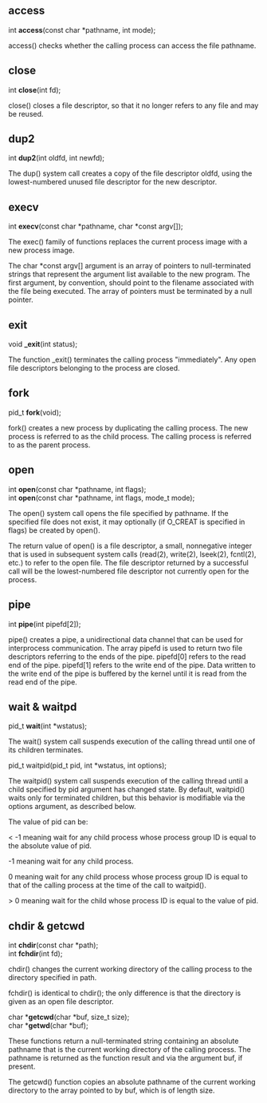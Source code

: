 ## access
int **access**(const char *pathname, int mode);

access() checks whether the calling process can access the file pathname.

## close
int **close**(int fd);

close() closes a file descriptor, so that it no longer refers to any file and may be reused.

## dup2
int **dup2**(int oldfd, int newfd);

The dup() system call creates a copy of the file descriptor oldfd, using the lowest-numbered unused file descriptor for the new descriptor.

## execv
int **execv**(const char *pathname, char *const argv[]);

The exec() family of functions replaces the current process image with a new process image.

The char *const argv[] argument is an array of pointers to null-terminated strings that represent the argument list available to the new program.  The first argument, by convention, should point to the filename associated with the file being executed.  The array of pointers must be terminated by a null pointer.

## exit
void **_exit**(int status);

The function _exit() terminates the calling process "immediately". Any open file descriptors belonging to the process are closed.

## fork
pid_t **fork**(void);

fork() creates a new process by duplicating the calling process.  The new process is referred to as the child process.  The calling process is referred to as the parent process.

## open
int **open**(const char *pathname, int flags);  
int **open**(const char *pathname, int flags, mode_t mode);

The open() system call opens the file specified by pathname.  If the specified file does not exist, it may optionally (if O_CREAT is specified in flags) be created by open().  

The return value of open() is a file descriptor, a small, nonnegative integer that is used in subsequent system calls (read(2), write(2), lseek(2), fcntl(2), etc.) to refer to the open file. The file descriptor returned by a successful call will be the lowest-numbered file descriptor not currently open for the process.

## pipe
int **pipe**(int pipefd\[2\]);

pipe() creates a pipe, a unidirectional data channel that can be used for interprocess communication. The array pipefd is used to return two file descriptors referring to the ends of the pipe. pipefd\[0\] refers to  the
read end of the pipe. pipefd\[1\] refers to the write end of the pipe. Data written to the write end of the pipe is buffered by the kernel until it is read from the read end of  the pipe.

## wait & waitpd
pid_t **wait**(int *wstatus);

The wait() system call suspends execution of the calling thread until one of its children  terminates.

pid_t waitpid(pid_t pid, int *wstatus, int options);

The waitpid() system call suspends execution of the calling thread until a child specified by pid argument has changed state.  By default, waitpid() waits only for terminated children, but this behavior is modifiable  via
the options argument, as described below.

The value of pid can be:

< -1   meaning wait for any child process whose process group ID is equal to the absolute value of pid.

-1     meaning wait for any child process.

0      meaning  wait  for  any child process whose process group ID is equal to that of the calling process at
        the time of the call to waitpid().

\> 0    meaning wait for the child whose process ID is equal to the value of pid.

## chdir & getcwd
int **chdir**(const char *path);  
int **fchdir**(int fd);

chdir() changes the current working directory of the calling process to the directory specified in path.

fchdir() is identical to chdir(); the only difference is that the directory is given as an open file descriptor.

char \***getcwd**(char *buf, size_t size);  
char \***getwd**(char *buf);

These functions return a null-terminated string containing an absolute pathname that is the current working directory of the calling process. The pathname is returned as the function result and via the argument buf, if present.

The getcwd() function copies an absolute pathname of the current working directory to the array pointed to by buf, which is of length size.